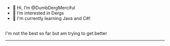 - 👋 Hi, I’m @DumbDergMerciful
- 👀 I’m interested in Dergs
- 🌱 I'm currently learning Java and C#!
<br>
I'm not the best so far but am trying to get better
<hr>

